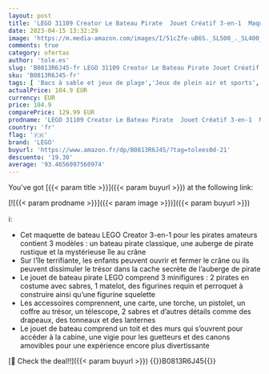 ```yaml
---
layout: post
title: 'LEGO 31109 Creator Le Bateau Pirate  Jouet Créatif 3-en-1  Maquette avec Auberge et Île au Crâne  avec Canons  Enfants de 9 Ans et Plus  Idée Cadeau'
date: 2023-04-15 13:32:29
image: 'https://m.media-amazon.com/images/I/51cZfe-uB6S._SL500_._SL400_.jpg'
comments: true
category: ofertas
author: 'tole.es'
slug: 'B0813R6J45-fr LEGO 31109 Creator Le Bateau Pirate Jouet Créatif 3-en-1...'
sku: 'B0813R6J45-fr'
tags: [ 'Bacs à sable et jeux de plage','Jeux de plein air et sports','Jeux de sable et de plage','Jeux et Jouets','Jeux et jouets','lego','🇫🇷', ]
actualPrice: 104.9 EUR
currency: EUR
price: 104.9
comparePrice: 129.99 EUR
prodname: 'LEGO 31109 Creator Le Bateau Pirate  Jouet Créatif 3-en-1  Maquette avec Auberge et Île au Crâne  avec Canons  Enfants de 9 Ans et Plus  Idée Cadeau'
country: 'fr'
flag: '🇫🇷'
brand: 'LEGO'
buyurl: 'https://www.amazon.fr/dp/B0813R6J45/?tag=tolees0d-21'
descuento: '19.30'
average: '93.4656097560974'
---
```


You've got [{{< param title >}}]({{< param buyurl >}}) at the following link:

[![{{< param prodname >}}]({{< param image >}})]({{< param buyurl >}})

ℹ️:

- Cet maquette de bateau LEGO Creator 3-en-1 pour les pirates amateurs contient 3 modèles : un bateau pirate classique, une auberge de pirate rustique et la mystérieuse île au crâne
- Sur l’île terrifiante, les enfants peuvent ouvrir et fermer le crâne ou ils peuvent dissimuler le trésor dans la cache secrète de l’auberge de pirate
- Le jouet de bateau pirate LEGO comprend 3 minifigures : 2 pirates en costume avec sabres, 1 matelot, des figurines requin et perroquet à construire ainsi qu’une figurine squelette
- Les accessoires comprennent, une carte, une torche, un pistolet, un coffre au trésor, un télescope, 2 sabres et d’autres détails comme des drapeaux, des tonneaux et des lanternes
- Le jouet de bateau comprend un toit et des murs qui s’ouvrent pour accéder à la cabine, une vigie pour les guetteurs et des canons amovibles pour une expérience encore plus divertissante

[🛒 Check the deal!!]({{< param buyurl >}})
{{<world>}}B0813R6J45{{</world>}}
